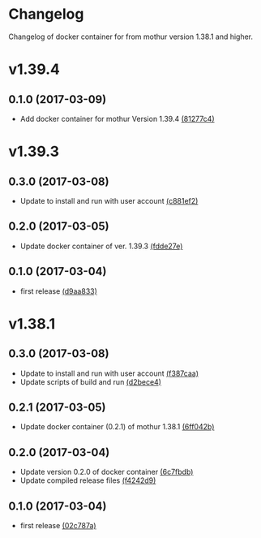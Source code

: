# Changelog
Changelog of docker container for from mothur version 1.38.1 and higher. 

# v1.39.4

## 0.1.0 (2017-03-09)
- Add docker container for mothur Version 1.39.4 [(81277c4)](https://github.com/koash/mothur-docker/commit/81277c4)

# v1.39.3

## 0.3.0 (2017-03-08)
- Update to install and run with user account [(c881ef2)](https://github.com/koash/mothur-docker/commit/c881ef2)

## 0.2.0 (2017-03-05)
- Update docker container of ver. 1.39.3 [(fdde27e)](https://github.com/koash/mothur-docker/commit/fdde27e)

## 0.1.0 (2017-03-04)
- first release [(d9aa833)](https://github.com/koash/mothur-docker/commit/d9aa833)

# v1.38.1

## 0.3.0 (2017-03-08)
- Update to install and run with user account [(f387caa)](https://github.com/koash/mothur-docker/commit/f387caa)
- Update scripts of build and run [(d2bece4)](https://github.com/koash/mothur-docker/commit/d2bece4)

## 0.2.1 (2017-03-05)
- Update docker container (0.2.1) of mothur 1.38.1 [(6ff042b)](https://github.com/koash/mothur-docker/commit/6ff042b)

## 0.2.0 (2017-03-04)
- Update version 0.2.0 of docker container [(6c7fbdb)](https://github.com/koash/mothur-docker/commit/6c7fbdb)
- Update compiled release files [(f4242d9)](https://github.com/koash/mothur-docker/commit/f4242d9)

## 0.1.0 (2017-03-04)
- first release [(02c787a)](https://github.com/koash/mothur-docker/commit/02c787a)
